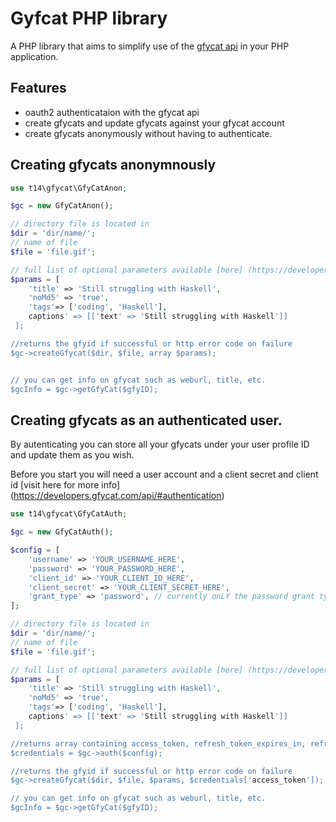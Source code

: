 Gyfcat PHP library
==================

A PHP library that aims to simplify use of the [gfycat api](https://developers.gfycat.com/api/) in your PHP application.

## Features
- oauth2 authenticataion with the gfycat api
- create gfycats and update gfycats against your gfycat account
- create gfycats anonymously without having to authenticate.


## Creating gfycats anonymnously
```php
use t14\gfycat\GfyCatAnon;

$gc = new GfyCatAnon();

// directory file is located in
$dir = 'dir/name/';
// name of file
$file = 'file.gif';

// full list of optional parameters available [here] (https://developers.gfycat.com/api/#gfycat-creation-parameters-and-options)
$params = [
    'title' => 'Still struggling with Haskell',
    'noMd5' => 'true',
    'tags'=> ['coding', 'Haskell'],
    captions' => [['text' => 'Still struggling with Haskell']]
 ];

//returns the gfyid if successful or http error code on failure
$gc->createGfycat($dir, $file, array $params);


// you can get info on gfycat such as weburl, title, etc.
$gcInfo = $gc->getGfyCat($gfyID);

```

## Creating gfycats as an authenticated user.
By autenticating you can store all your gfycats under your user profile ID and update them as you wish.

Before you start you will need a user account and a client secret and client id [visit here for more info] (https://developers.gfycat.com/api/#authentication)

```php
use t14\gfycat\GfyCatAuth;

$gc = new GfyCatAuth();

$config = [
    'username' => 'YOUR_USERNAME_HERE',
    'password' => 'YOUR_PASSWORD_HERE',
    'client_id' => 'YOUR_CLIENT_ID_HERE',
    'client_secret' => 'YOUR_CLIENT_SECRET_HERE',
    'grant_type' => 'password', // currently onLY the password grant type allows you to save to your gyfcat account
];

// directory file is located in
$dir = 'dir/name/';
// name of file
$file = 'file.gif';

// full list of optional parameters available [here] (https://developers.gfycat.com/api/#gfycat-creation-parameters-and-options)
$params = [
    'title' => 'Still struggling with Haskell',
    'noMd5' => 'true',
    'tags'=> ['coding', 'Haskell'],
    captions' => [['text' => 'Still struggling with Haskell']]
 ];

//returns array containing access_token, refresh_token_expires_in, refresh_token, expires_in, access_token
$credentials = $gc->auth($config);

//returns the gfyid if successful or http error code on failure
$gc->createGfycat($dir, $file, $params, $credentials['access_token']);

// you can get info on gfycat such as weburl, title, etc.
$gcInfo = $gc->getGfyCat($gfyID);

```